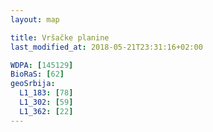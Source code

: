 ```yaml
---
layout: map

title: Vršačke planine
last_modified_at: 2018-05-21T23:31:16+02:00

WDPA: [145129]
BioRaS: [62]
geoSrbija:
  L1_183: [78]
  L1_302: [59]
  L1_362: [22]
---
```

